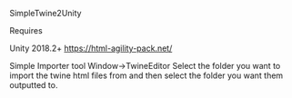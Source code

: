SimpleTwine2Unity

Requires 

Unity 2018.2+
https://html-agility-pack.net/

Simple Importer tool Window->TwineEditor
Select the folder you want to import the twine html files from and then select the folder you want them outputted to.
